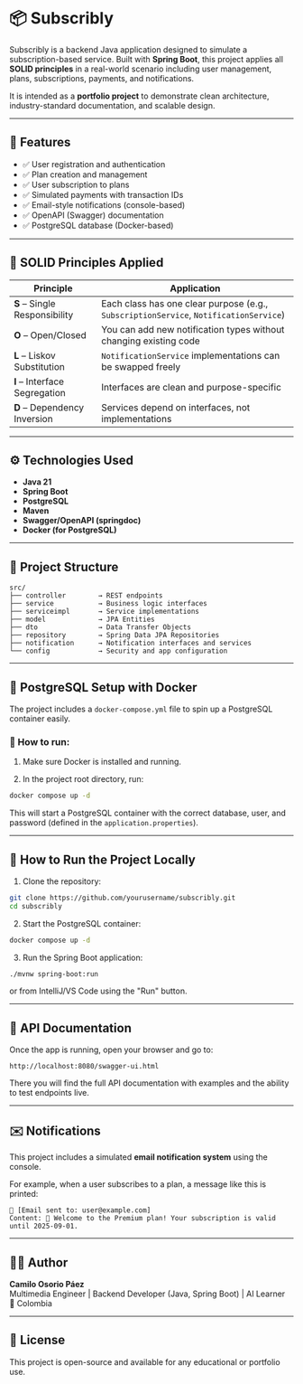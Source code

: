 # 📦 Subscribly

Subscribly is a backend Java application designed to simulate a subscription-based service. Built with **Spring Boot**, this project applies all **SOLID principles** in a real-world scenario including user management, plans, subscriptions, payments, and notifications.

It is intended as a **portfolio project** to demonstrate clean architecture, industry-standard documentation, and scalable design.

---

## 🚀 Features

- ✅ User registration and authentication
- ✅ Plan creation and management
- ✅ User subscription to plans
- ✅ Simulated payments with transaction IDs
- ✅ Email-style notifications (console-based)
- ✅ OpenAPI (Swagger) documentation
- ✅ PostgreSQL database (Docker-based)

---

## 🧠 SOLID Principles Applied

| Principle | Application |
|----------|-------------|
| **S** – Single Responsibility | Each class has one clear purpose (e.g., `SubscriptionService`, `NotificationService`) |
| **O** – Open/Closed | You can add new notification types without changing existing code |
| **L** – Liskov Substitution | `NotificationService` implementations can be swapped freely |
| **I** – Interface Segregation | Interfaces are clean and purpose-specific |
| **D** – Dependency Inversion | Services depend on interfaces, not implementations |

---

## ⚙️ Technologies Used

- **Java 21**
- **Spring Boot**
- **PostgreSQL**
- **Maven**
- **Swagger/OpenAPI (springdoc)**
- **Docker (for PostgreSQL)**

---

## 📁 Project Structure

```
src/
├── controller        → REST endpoints
├── service           → Business logic interfaces
├── serviceimpl       → Service implementations
├── model             → JPA Entities
├── dto               → Data Transfer Objects
├── repository        → Spring Data JPA Repositories
├── notification      → Notification interfaces and services
└── config            → Security and app configuration
```

---

## 🐘 PostgreSQL Setup with Docker

The project includes a `docker-compose.yml` file to spin up a PostgreSQL container easily.

### 🧪 How to run:

1. Make sure Docker is installed and running.

2. In the project root directory, run:

```bash
docker compose up -d
```

This will start a PostgreSQL container with the correct database, user, and password (defined in the `application.properties`).

---

## 🧪 How to Run the Project Locally

1. Clone the repository:

```bash
git clone https://github.com/yourusername/subscribly.git
cd subscribly
```

2. Start the PostgreSQL container:

```bash
docker compose up -d
```

3. Run the Spring Boot application:

```bash
./mvnw spring-boot:run
```

or from IntelliJ/VS Code using the "Run" button.

---

## 📖 API Documentation

Once the app is running, open your browser and go to:

```
http://localhost:8080/swagger-ui.html
```

There you will find the full API documentation with examples and the ability to test endpoints live.

---

## ✉️ Notifications

This project includes a simulated **email notification system** using the console.

For example, when a user subscribes to a plan, a message like this is printed:

```
📧 [Email sent to: user@example.com]
Content: 🎉 Welcome to the Premium plan! Your subscription is valid until 2025-09-01.
```

---

## 👨‍💻 Author

**Camilo Osorio Páez**  
Multimedia Engineer | Backend Developer (Java, Spring Boot) | AI Learner  
📍 Colombia

---

## 📄 License

This project is open-source and available for any educational or portfolio use.